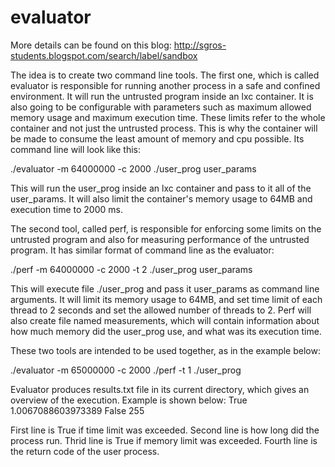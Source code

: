 evaluator
=========

More details can be found on this blog:
http://sgros-students.blogspot.com/search/label/sandbox

The idea is to create two command line tools. The first one, which is
called evaluator is responsible for running another process in a safe and
confined environment. It will run the untrusted program inside an lxc
container. It is also going to be configurable with parameters such as maximum
allowed memory usage and maximum execution time. These limits refer to the
whole container and not just the untrusted process. This is why the container
will be made to consume the least amount of memory and cpu possible. Its
command line will look like this:

  ./evaluator -m 64000000 -c 2000 ./user_prog user_params

This will run the user_prog inside an lxc container and pass to it all of the
user_params. It will also limit the container's memory usage to 64MB and
execution time to 2000 ms.

The second tool, called perf, is responsible for enforcing some limits on the
untrusted program and also for measuring performance of the untrusted program.
It has similar format of command line as the evaluator:

  ./perf -m 64000000 -c 2000 -t 2 ./user_prog user_params

This will execute file ./user_prog and pass it user_params as command line
arguments. It will limit its memory usage to 64MB, and set time limit of each
thread to 2 seconds and set the allowed number of threads to 2. Perf will also
create file named measurements, which will contain information about how much
memory did the user_prog use, and what was its execution time.

These two tools are intended to be used together, as in the example below:

  ./evaluator -m 65000000 -c 2000 ./perf -t 1 ./user_prog

Evaluator produces results.txt file in its current directory, which gives an overview of the execution. Example is shown below:
True
1.0067088603973389
False
255

First line is True if time limit was exceeded.
Second line is how long did the process run.
Thrid line is True if memory limit was exceeded.
Fourth line is the return code of the user process.
